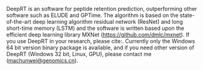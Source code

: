 DeepRT is an software for peptide retention prediction, outperforming other software such as ELUDE and GPTime. The algorithm is based on the state-of-the-art deep learning algorithm residual network (ResNet) and long short-time memory (LSTM) and the software is written based upon the efficient deep learning library MXNet (https://github.com/dmlc/mxnet). If you use DeepRT in your research, please cite:. Currently only the Windows 64 bit version binary package is available, and if you need other version of DeepRT (Windows 32 bit, Linux, GPU), please contact me (machunwei@genomics.cn).
